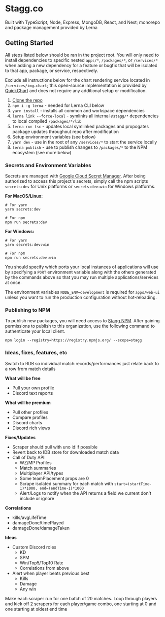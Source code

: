 # Stagg.co

Built with TypeScript, Node, Express, MongoDB, React, and Next; monorepo and package management provided by Lerna

## Getting Started

All steps listed below should be ran in the project root. You will only need to install dependencies to specific nested `apps/*`, `/packages/*`, or `/services/*` when adding a new dependency for a feature or bugfix that will be isolated to that app, package, or service, respectively.

Exclude all instructions below for the chart rendering service located in `/services/img.chart`; this open-source implementation is provided by [QuickChart](https://quickchart.io/) and does not require any additional setup or modification.

1. [Clone the repo](https://github.com/mdlindsey/stagg)
2. `npm i -g lerna` - needed for Lerna CLI below
3. `yarn install` - installs all common and workspace dependencies
4. `lerna link --force-local` - symlinks all internal `@stagg/*` dependencies to local compiled `/packages/*/lib`
5. `lerna run tsc` - updates local symlinked packages and propogates package updates throughout repo after modification
6. Setup environment variables (see below)
7. `yarn dev` - use in the root of any `/services/*` to start the service locally
8. `lerna publish` - use to publish changes to `/packages/*` to the NPM ecosystem (see more below)

### Secrets and Environment Variables

Secrets are managed with [Google Cloud Secret Manager](https://console.cloud.google.com/security/secret-manager). After being authorized to access this project's secrets, simply call the npm scripts `secrets:dev` for Unix platforms or `secrets:dev:win` for Windows platforms.

**For MacOS/Linux:**

```
# For yarn
yarn secrets:dev
```

```
# For npm
npm run secrets:dev
```

**For Windows:**

```
# For yarn
yarn secrets:dev:win
```

```
# For npm
npm run secrets:dev:win
```

You should specify which ports your local instances of applications will use by specifying a `PORT` environment variable along with the others generated by the commands above so that you may run multiple applications/services at once.

The environment variables `NODE_ENV=development` is required for `apps/web-ui` unless you want to run the production configuration without hot-reloading.

### Publishing to NPM

To publish new packages, you will need access to [Stagg NPM](https://www.npmjs.com/settings/stagg/packages). After gaining permissions to publish to this organization, use the following command to authenticate your local client.

```
npm login --registry=https://registry.npmjs.org/ --scope=stagg
```

### Ideas, fixes, features, etc

Switch to RDB so individual match records/performances just relate back to a row from match details

**What will be free**
- Pull your own profile
- Discord text reports

**What will be premium**
- Pull other profiles
- Compare profiles
- Discord charts
- Discord rich views

**Fixes/Updates**
- Scraper should pull with uno id if possible
- Revert back to IDB store for downloaded match data
- Call of Duty API
    - WZ/MP Profiles
    - Match summaries
    - Multiplayer API/types
    - Some teamPlacement props are 0
    - Scrape isolated summary for each match with `start=(startTime-1)*1000, end=(endTime-1)*1000`
    - Alert/Logs to notify when the API returns a field we current don't include or ignore
    
**Correlations**
- kills/avgLifeTime
- damageDone/timePlayed
- damageDone/damageTaken

**Ideas**
- Custom Discord roles
    - KD
    - SPM
    - Win/Top5/Top10 Rate
    - Correlations from above
- Alert when player beats previous best
    - Kills
    - Damage
    - Any win

Make each scraper run for one batch of 20 matches. Loop through players and kick off 2 scrapers for each player/game combo, one starting at 0 and one starting at oldest end time
